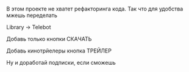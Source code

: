 В этом проекте не хватет рефакторинга кода. Так что для удобства мжешь переделать

Library -> Telebot

Добавь только кнопки СКАЧАТЬ

Добавь кинотрйелеры кнопка ТРЕЙЛЕР

Ну и доработай подписки, если сможешь
